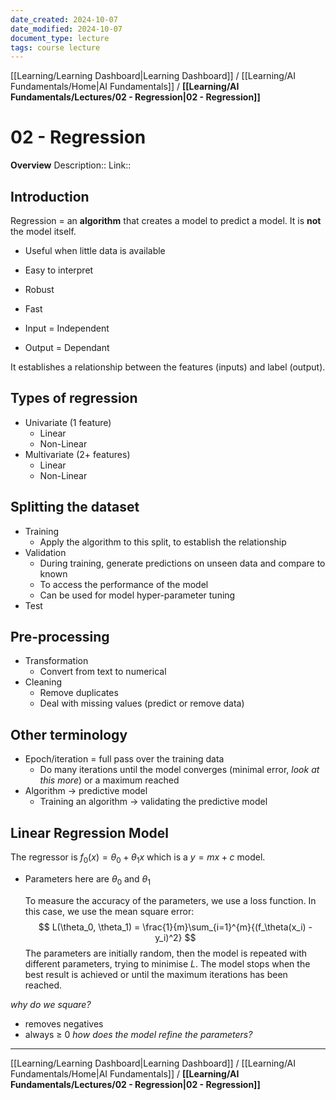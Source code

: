 ```yaml
---
date_created: 2024-10-07
date_modified: 2024-10-07
document_type: lecture
tags: course lecture
---
```

[[Learning/Learning Dashboard|Learning Dashboard]] / [[Learning/AI Fundamentals/Home|AI Fundamentals]] / **[[Learning/AI Fundamentals/Lectures/02 - Regression|02 - Regression]]**
# 02 - Regression
**Overview**
Description:: 
Link:: 

## Introduction

Regression = an **algorithm** that creates a model to predict a model. It is **not** the model itself.
- Useful when little data is available
- Easy to interpret
- Robust
- Fast

- Input = Independent
- Output = Dependant 

It establishes a relationship between the features (inputs) and label (output).

## Types of regression

- Univariate (1 feature)
	- Linear
	- Non-Linear
- Multivariate (2+ features)
	- Linear
	- Non-Linear

## Splitting the dataset

- Training
	- Apply the algorithm to this split, to establish the relationship
- Validation
	- During training, generate predictions on unseen data and compare to known
	- To access the performance of the model
	- Can be used for model hyper-parameter tuning
- Test

## Pre-processing

- Transformation
	- Convert from text to numerical
- Cleaning
	- Remove duplicates
	- Deal with missing values (predict or remove data)

## Other terminology

- Epoch/iteration = full pass over the training data
	- Do many iterations until the model converges (minimal error, *look at this more*) or a maximum reached
- Algorithm -> predictive model
	- Training an algorithm -> validating the predictive model

## Linear Regression Model

The regressor is $f_0(x) = \theta_0 + \theta_1x$ which is a $y = mx + c$ model.
- Parameters here are $\theta_0$ and $\theta_1$

	To measure the accuracy of the parameters, we use a loss function. In this case, we use the mean square error:
$$
L(\theta_0, \theta_1) = \frac{1}{m}\sum_{i=1}^{m}{(f_\theta(x_i) - y_i)^2}
$$
The parameters are initially random, then the model is repeated with different parameters, trying to minimise $L$. The model stops when the best result is achieved or until the maximum iterations has been reached.

*why do we square?*
- removes negatives
- always $\geq$ 0
*how does the model refine the parameters?*


---
[[Learning/Learning Dashboard|Learning Dashboard]] / [[Learning/AI Fundamentals/Home|AI Fundamentals]] / **[[Learning/AI Fundamentals/Lectures/02 - Regression|02 - Regression]]**

